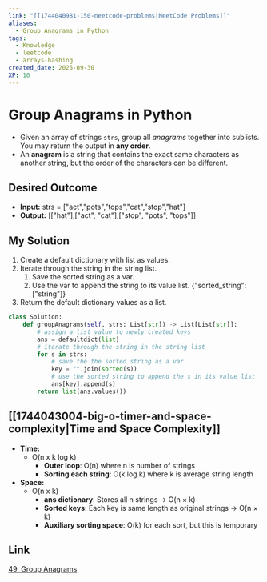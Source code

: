 ```yaml
---
link: "[[1744040981-150-neetcode-problems|NeetCode Problems]]"
aliases:
  - Group Anagrams in Python
tags:
  - Knowledge
  - leetcode
  - arrays-hashing
created_date: 2025-09-30
XP: 10
---
```

# Group Anagrams in Python
- Given an array of strings `strs`, group all _anagrams_ together into sublists. You may return the output in **any order**.
- An **anagram** is a string that contains the exact same characters as another string, but the order of the characters can be different.
## Desired Outcome
- **Input:** strs = ["act","pots","tops","cat","stop","hat"]
- **Output:** \[["hat"],["act", "cat"],["stop", "pots", "tops"]]
## My Solution
1. Create a default dictionary with list as values.
2. Iterate through the string in the string list.
	1. Save the sorted string as a var.
	2. Use the var to append the string to its value list. {"sorted_string": ["string"]}
3. Return the default dictionary values as a list.

```python
class Solution:
    def groupAnagrams(self, strs: List[str]) -> List[List[str]]:
        # assign a list value to newly created keys
        ans = defaultdict(list)
        # iterate through the string in the string list
        for s in strs:
            # save the the sorted string as a var
            key = "".join(sorted(s))
            # use the sorted string to append the s in its value list
            ans[key].append(s)
        return list(ans.values())
```
## [[1744043004-big-o-timer-and-space-complexity|Time and Space Complexity]]
- **Time:**
	- O(n x k log k)
		- **Outer loop**: O(n) where n is number of strings
		- **Sorting each string**: O(k log k) where k is average string length
- **Space:**
	- O(n x k)
		- **ans dictionary**: Stores all n strings → O(n × k)
		- **Sorted keys**: Each key is same length as original strings → O(n × k)
		- **Auxiliary sorting space**: O(k) for each sort, but this is temporary
## Link
[49. Group Anagrams](https://leetcode.com/problems/group-anagrams/)
